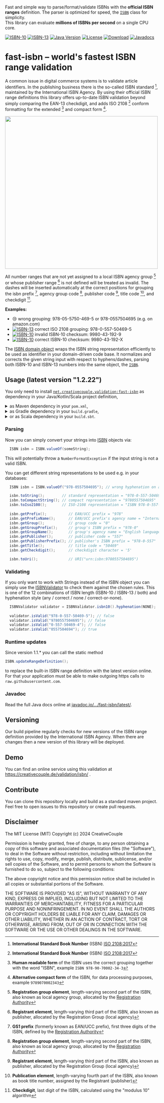 Fast and simple way to parse/format/validate ISBNs with the **official ISBN ranges** definition.
The parser is optimized for speed, the [`ISBN`](https://javadoc.io/doc/net.creativecouple.validation/fast-isbn/latest/de/creativecouple/validation/isbn/ISBN.html) class for simplicity. <br/>
This library can evaluate **millions of ISBNs per second** on a single CPU core.

[![ISBN-10](https://creativecouple.de/validation/isbn/998043192X.banner.svg)](https://creativecouple.de/validation/isbn/#?998043192X)
[![ISBN-13](https://creativecouple.de/validation/isbn/9789980431929.banner.svg)](https://creativecouple.de/validation/isbn/#?9789980431929)
[![Java Version](https://img.shields.io/badge/Java-1.8%2B-orange)](https://www.oracle.com/java/technologies/javase/javase-jdk8-downloads.html)
[![License](https://img.shields.io/badge/License-MIT-blue.svg)](https://opensource.org/licenses/MIT)
[![Download](https://img.shields.io/maven-central/v/net.creativecouple.validation/fast-isbn?version=1.2.22)](https://central.sonatype.com/artifact/net.creativecouple.validation/fast-isbn)
[![Javadocs](https://javadoc.io/badge2/net.creativecouple.validation/fast-isbn/javadoc.svg?version=1.2.22)](https://javadoc.io/doc/net.creativecouple.validation/fast-isbn)

# fast-isbn – world's fastest ISBN range validation
A common issue in digital commerce systems is to validate article identifiers.
In the publishing business there is the so-called ISBN standard [^6], maintained by the
International ISBN Agency.
By using their official ISBN range definitions this library offers up-to-date ISBN validation
beyond simply comparing the EAN-13 checkdigit, and adds ISO 2108 [^6] conform formatting
for the extended [^7] and compact form [^8].

[<img src="https://creativecouple.de/validation/isbn/9789980431929.svg" width="500">](https://creativecouple.de/validation/isbn/#?9789980431929)

All number ranges that are not yet assigned to a local ISBN agency group [^2] or
whose publisher range [^3] is not defined will be treated as invalid.
The dashes will be inserted automatically at the correct positions for grouping the
isbn prefix [^1], agency group code [^2], publisher code [^3], title code [^4], and checkdigit [^5].

[^1]: **GS1 prefix** (formerly known as EAN/UCC prefix), first three digits of the ISBN, defined by the [Registration Authority](https://www.isbn-international.org/)
[^2]: **Registration group element**, length-varying second part of the ISBN, also known as local agency group, allocated by the [Registration Authority](https://www.isbn-international.org/)
[^3]: **Registrant element**, length-varying third part of the ISBN, also known as publisher, allocated by the Registration Group (local agency)
[^4]: **Publication element**, length-varying fourth part of the ISBN, also known as book title number, assigned by the Registrant (publisher)
[^5]: **Checkdigit**, last digit of the ISBN, calculated using the "modulus 10" algorithm
[^6]: **International Standard Book Number** (ISBN) [ISO 2108:2017](https://www.google.com/search?q=%22iso+2108%22+type%3Apdf)
[^7]: **Human readable form** of the ISBN uses the correct grouping together with the word "ISBN", example `ISBN 978-90-70002-34-3`
[^8]: **Alternative compact form** of the ISBN, for data processing purposes, example `9789070002343`

**Examples:**
- :cry: wrong grouping: 978-05-5750-469-5 or 978-0557504695 (e.g. on amazon.com)
- [![ISBN-13](https://creativecouple.de/validation/isbn/9780557504695.banner.svg)](https://creativecouple.de/validation/isbn/#?9780557504695) correct ISO 2108 grouping: 978-0-557-50469-5
- [![ISBN-10](https://creativecouple.de/validation/isbn/9980431929.banner.svg)](https://creativecouple.de/validation/isbn/#?9980431929) invalid ISBN-10 checksum: 9980-43-192-9 
- [![ISBN-10](https://creativecouple.de/validation/isbn/998043192X.banner.svg)](https://creativecouple.de/validation/isbn/#?998043192X) correct ISBN-10 checksum: 9980-43-192-X

The [ISBN domain object](https://javadoc.io/doc/net.creativecouple.validation/fast-isbn/latest/de/creativecouple/validation/isbn/ISBN.html)
wraps the ISBN string representation efficiently to be used
as identifier in your domain-driven code base.
It normalizes and corrects the given string input with respect to hyphens/dashes,
parsing both ISBN-10 and ISBN-13 numbers into the same object, the
[`ISBN`](https://javadoc.io/doc/net.creativecouple.validation/fast-isbn/latest/de/creativecouple/validation/isbn/ISBN.html). 

## Usage (latest version "1.2.22")

You only need to install [`net.creativecouple.validation:fast-isbn`](https://mvnrepository.com/artifact/net.creativecouple.validation/fast-isbn/latest)
as dependency in your Java/Kotlin/Scala project definition,

<details>
<summary>as Maven dependency in your <code>pom.xml</code>,</summary>

```xml
<dependencies>
    …
    <dependency>
        <groupId>net.creativecouple.validation</groupId>
        <artifactId>fast-isbn</artifactId>
        <version>1.2.22</version>
    </dependency>
</dependencies>
```
</details>
<details>
<summary>as Gradle dependency in your <code>build.gradle</code>,</summary>

```gradle
implementation group: 'net.creativecouple.validation', name: 'fast-isbn', version: '1.2.22'
```
</details>
<details>
<summary>or as Scala dependency in your <code>build.sbt</code>.</summary>

```scala
libraryDependencies += "net.creativecouple.validation" % "fast-isbn" % "1.2.22"
```
</details>

### Parsing

Now you can simply convert your strings into
[ISBN](https://javadoc.io/doc/net.creativecouple.validation/fast-isbn/latest/de/creativecouple/validation/isbn/ISBN.html) objects via:

```java
  ISBN isbn = ISBN.valueOf(someString);
```
This will potentially throw a `NumberFormatException` if the input string is not a valid ISBN.

You can get different string representations to be used e.g. in your databases:

```java
  ISBN isbn = ISBN.valueOf("978-0557504695"); // wrong hyphenation on amazon.com

  isbn.toString();        // standard representation = "978-0-557-50469-5"
  isbn.toCompactString(); // compact representation = "9780557504695"
  isbn.toIso2108();       // ISO-2108 representation = "ISBN 978-0-557-50469-5"
  
  isbn.getPrefix();          // EAN/UCC prefix = "978" 
  isbn.getPrefixName();      // EAN/UCC prefix's agency name = "International ISBN Agency" 
  isbn.getGroup();           // group code = "0" 
  isbn.getGroupPrefix();     // group's ISBN prefix = "978-0" 
  isbn.getGroupName();       // group's agency name = "English language" 
  isbn.getPublisher();       // publisher code = "557" 
  isbn.getPublisherPrefix(); // publisher's ISBN prefix = "978-0-557" 
  isbn.getTitle();           // title code = "50469" 
  isbn.getCheckdigit();      // checkdigit character = '5'

  isbn.toUri();              // URI("urn:isbn:9780557504695")
```

### Validating

If you only want to work with Strings instead of the ISBN object you can simply use the
[ISBNValidator](https://javadoc.io/doc/net.creativecouple.validation/fast-isbn/latest/de/creativecouple/validation/isbn/ISBNValidator.html)
to check them against the chosen rules. This is one of the 12 combinations of ISBN length (ISBN-10 / ISBN-13 / both)
and hyphenation style (any / correct / none / correct-or-none). 

```java
  ISBNValidator validator = ISBNValidator.isbn10().hyphenation(NONE);
        
  validator.isValid("978-0-557-50469-5"); // false
  validator.isValid("9780557504695"); // false
  validator.isValid("0-557-50469-4"); // false
  validator.isValid("0557504694"); // true
```

### Runtime updates

Since version 1.1.* you can call the static method

```java
ISBN.updateRangeDefinition();
```

to replace the built-in ISBN range definition with the latest version online.
For that your application must be able to make outgoing https calls
to `raw.githubusercontent.com`.

### Javadoc

Read the full Java docs online at
[javadoc.io/…/fast-isbn/latest/](https://javadoc.io/doc/net.creativecouple.validation/fast-isbn/latest/).

## Versioning

Our build pipeline regularly checks for new versions of the ISBN range definition provided by the
International ISBN Agency. When there are changes then a new version of this library will be deployed.

## Demo

You can find an online service using this validation at https://creativecouple.de/validation/isbn/ .

## Contribute

You can clone this repository locally and build as a standard maven project.
Feel free to open issues to this repository or create pull requests.

## Disclaimer

The MIT License (MIT)
Copyright (c) 2024 CreativeCouple

Permission is hereby granted, free of charge, to any person obtaining a copy of
this software and associated documentation files (the "Software"), to deal in
the Software without restriction, including without limitation the rights to
use, copy, modify, merge, publish, distribute, sublicense, and/or sell copies of
the Software, and to permit persons to whom the Software is furnished to do so,
subject to the following conditions:
 
The above copyright notice and this permission notice shall be included in all
copies or substantial portions of the Software.

THE SOFTWARE IS PROVIDED "AS IS", WITHOUT WARRANTY OF ANY KIND, EXPRESS OR
IMPLIED, INCLUDING BUT NOT LIMITED TO THE WARRANTIES OF MERCHANTABILITY, FITNESS
FOR A PARTICULAR PURPOSE AND NONINFRINGEMENT. IN NO EVENT SHALL THE AUTHORS OR
COPYRIGHT HOLDERS BE LIABLE FOR ANY CLAIM, DAMAGES OR OTHER LIABILITY, WHETHER
IN AN ACTION OF CONTRACT, TORT OR OTHERWISE, ARISING FROM, OUT OF OR IN
CONNECTION WITH THE SOFTWARE OR THE USE OR OTHER DEALINGS IN THE SOFTWARE.

